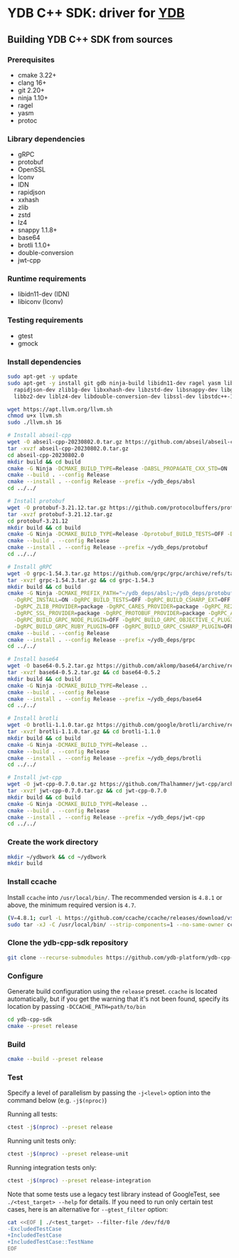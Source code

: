 # YDB C++ SDK: driver for [YDB](https://github.com/ydb-platform/ydb)

## Building YDB C++ SDK from sources

### Prerequisites

- cmake 3.22+
- clang 16+
- git 2.20+
- ninja 1.10+
- ragel
- yasm
- protoc

### Library dependencies

- gRPC
- protobuf
- OpenSSL
- Iconv
- IDN
- rapidjson
- xxhash
- zlib
- zstd
- lz4
- snappy 1.1.8+
- base64
- brotli 1.1.0+
- double-conversion
- jwt-cpp

### Runtime requirements

- libidn11-dev (IDN)
- libiconv (Iconv)

### Testing requirements

- gtest
- gmock

### Install dependencies

```bash
sudo apt-get -y update
sudo apt-get -y install git gdb ninja-build libidn11-dev ragel yasm libc-ares-dev libre2-dev \
  rapidjson-dev zlib1g-dev libxxhash-dev libzstd-dev libsnappy-dev libgtest-dev libgmock-dev \
  libbz2-dev liblz4-dev libdouble-conversion-dev libssl-dev libstdc++-13-dev gcc-13 g++-13

wget https://apt.llvm.org/llvm.sh
chmod u+x llvm.sh
sudo ./llvm.sh 16

# Install abseil-cpp
wget -O abseil-cpp-20230802.0.tar.gz https://github.com/abseil/abseil-cpp/archive/refs/tags/20230802.0.tar.gz
tar -xvzf abseil-cpp-20230802.0.tar.gz
cd abseil-cpp-20230802.0
mkdir build && cd build
cmake -G Ninja -DCMAKE_BUILD_TYPE=Release -DABSL_PROPAGATE_CXX_STD=ON ..
cmake --build . --config Release
cmake --install . --config Release --prefix ~/ydb_deps/absl
cd ../../

# Install protobuf
wget -O protobuf-3.21.12.tar.gz https://github.com/protocolbuffers/protobuf/archive/refs/tags/v3.21.12.tar.gz
tar -xvzf protobuf-3.21.12.tar.gz
cd protobuf-3.21.12
mkdir build && cd build
cmake -G Ninja -DCMAKE_BUILD_TYPE=Release -Dprotobuf_BUILD_TESTS=OFF -Dprotobuf_INSTALL=ON ..
cmake --build . --config Release
cmake --install . --config Release --prefix ~/ydb_deps/protobuf
cd ../../

# Install gRPC
wget -O grpc-1.54.3.tar.gz https://github.com/grpc/grpc/archive/refs/tags/v1.54.3.tar.gz
tar -xvzf grpc-1.54.3.tar.gz && cd grpc-1.54.3
mkdir build && cd build
cmake -G Ninja -DCMAKE_PREFIX_PATH="~/ydb_deps/absl;~/ydb_deps/protobuf" -DCMAKE_BUILD_TYPE=Release -DCMAKE_CXX_STANDARD=17 \
  -DgRPC_INSTALL=ON -DgRPC_BUILD_TESTS=OFF -DgRPC_BUILD_CSHARP_EXT=OFF \
  -DgRPC_ZLIB_PROVIDER=package -DgRPC_CARES_PROVIDER=package -DgRPC_RE2_PROVIDER=package \
  -DgRPC_SSL_PROVIDER=package -DgRPC_PROTOBUF_PROVIDER=package -DgRPC_ABSL_PROVIDER=package \
  -DgRPC_BUILD_GRPC_NODE_PLUGIN=OFF -DgRPC_BUILD_GRPC_OBJECTIVE_C_PLUGIN=OFF -DgRPC_BUILD_GRPC_PHP_PLUGIN=OFF \
  -DgRPC_BUILD_GRPC_RUBY_PLUGIN=OFF -DgRPC_BUILD_GRPC_CSHARP_PLUGIN=OFF -DgRPC_BUILD_GRPC_PYTHON_PLUGIN=OFF ..
cmake --build . --config Release
cmake --install . --config Release --prefix ~/ydb_deps/grpc
cd ../../

# Install base64
wget -O base64-0.5.2.tar.gz https://github.com/aklomp/base64/archive/refs/tags/v0.5.2.tar.gz
tar -xvzf base64-0.5.2.tar.gz && cd base64-0.5.2
mkdir build && cd build
cmake -G Ninja -DCMAKE_BUILD_TYPE=Release ..
cmake --build . --config Release
cmake --install . --config Release --prefix ~/ydb_deps/base64
cd ../../

# Install brotli
wget -O brotli-1.1.0.tar.gz https://github.com/google/brotli/archive/refs/tags/v1.1.0.tar.gz
tar -xvzf brotli-1.1.0.tar.gz && cd brotli-1.1.0
mkdir build && cd build
cmake -G Ninja -DCMAKE_BUILD_TYPE=Release ..
cmake --build . --config Release
cmake --install . --config Release --prefix ~/ydb_deps/brotli
cd ../../

# Install jwt-cpp
wget -O jwt-cpp-0.7.0.tar.gz https://github.com/Thalhammer/jwt-cpp/archive/refs/tags/v0.7.0.tar.gz
tar -xvzf jwt-cpp-0.7.0.tar.gz && cd jwt-cpp-0.7.0
mkdir build && cd build
cmake -G Ninja -DCMAKE_BUILD_TYPE=Release ..
cmake --build . --config Release
cmake --install . --config Release --prefix ~/ydb_deps/jwt-cpp
cd ../../
```

### Create the work directory

```bash
mkdir ~/ydbwork && cd ~/ydbwork
mkdir build
```

### Install ccache

Install `ccache` into `/usr/local/bin/`. The recommended version is `4.8.1` or above, the minimum required version is `4.7`.

```bash
(V=4.8.1; curl -L https://github.com/ccache/ccache/releases/download/v${V}/ccache-${V}-linux-x86_64.tar.xz | \
sudo tar -xJ -C /usr/local/bin/ --strip-components=1 --no-same-owner ccache-${V}-linux-x86_64/ccache)
```

### Clone the ydb-cpp-sdk repository

```bash
git clone --recurse-submodules https://github.com/ydb-platform/ydb-cpp-sdk.git
```

### Configure

Generate build configuration using the `release` preset. `ccache` is located automatically, but if you get the warning that it's not been found, specify its location by passing `-DCCACHE_PATH=path/to/bin`

```bash
cd ydb-cpp-sdk
cmake --preset release
```

### Build

```bash
cmake --build --preset release
```

### Test

Specify a level of parallelism by passing the `-j<level>` option into the command below (e.g. `-j$(nproc)`)

Running all tests:

```bash
ctest -j$(nproc) --preset release
```

Running unit tests only:

```bash
ctest -j$(nproc) --preset release-unit
```

Running integration tests only:

```bash
ctest -j$(nproc) --preset release-integration
```

Note that some tests use a legacy test library instead of GoogleTest, see `./<test_target> --help` for details. If you need to run only certain test cases, here is an alternative for `--gtest_filter` option:

```bash
cat <<EOF | ./<test_target> --filter-file /dev/fd/0
-ExcludedTestCase
+IncludedTestCase
+IncludedTestCase::TestName
EOF
```
